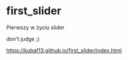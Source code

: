 # first_slider
Pierwszy w życiu slider

don't judge ;)

https://kubaf13.github.io/first_slider/index.html
